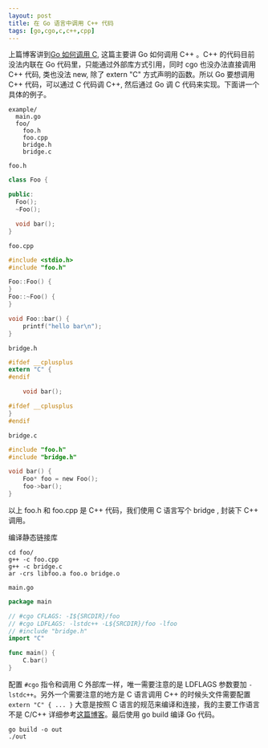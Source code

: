 ```yaml
---
layout: post
title: 在 Go 语言中调用 C++ 代码
tags: [go,cgo,c,c++,cpp]
---
```


上篇博客讲到[Go 如何调用 C](http://bastengao.com/blog/2017/12/go-cgo-c.html), 这篇主要讲 Go 如何调用 C++ 。C++ 的代码目前没法内联在 Go 代码里，只能通过外部库方式引用，同时 cgo 也没办法直接调用 C++ 代码, 类也没法 new, 除了 extern "C" 方式声明的函数。所以 Go 要想调用 C++ 代码，可以通过 C 代码调 C++, 然后通过 Go 调 C 代码来实现。下面讲一个具体的例子。

```
example/
  main.go
  foo/
    foo.h
	foo.cpp
	bridge.h
	bridge.c
```

`foo.h`

```c++
class Foo {

public:
  Foo();
  ~Foo();

  void bar();
}
```

`foo.cpp`

```c++
#include <stdio.h>
#include "foo.h"

Foo::Foo() {
}
Foo::~Foo() {
}

void Foo::bar() {
    printf("hello bar\n");
}
```

`bridge.h`

```c
#ifdef __cplusplus
extern "C" {
#endif

    void bar();

#ifdef __cplusplus
}
#endif
```

`bridge.c`

```c
#include "foo.h"
#include "bridge.h"

void bar() {
    Foo* foo = new Foo();
    foo->bar();
}
```

以上 foo.h 和 foo.cpp 是 C++ 代码，我们使用 C 语言写个 bridge , 封装下 C++ 调用。

编译静态链接库

```
cd foo/
g++ -c foo.cpp
g++ -c bridge.c
ar -crs libfoo.a foo.o bridge.o
```

`main.go`

```go
package main

// #cgo CFLAGS: -I${SRCDIR}/foo
// #cgo LDFLAGS: -lstdc++ -L${SRCDIR}/foo -lfoo
// #include "bridge.h"
import "C"

func main() {
    C.bar()
}
```

配置 `#cgo` 指令和调用 C 外部库一样，唯一需要注意的是 LDFLAGS 参数要加 `-lstdc++`。另外一个需要注意的地方是 C 语言调用 C++ 的时候头文件需要配置 `extern "C" { ... }` 大意是按照 C 语言的规范来编译和连接，我的主要工作语言不是 C/C++ 详细参考[这篇博客](http://www.cnblogs.com/skynet/archive/2010/07/10/1774964.html)。最后使用 go build 编译 Go 代码。

```
go build -o out
./out
```
